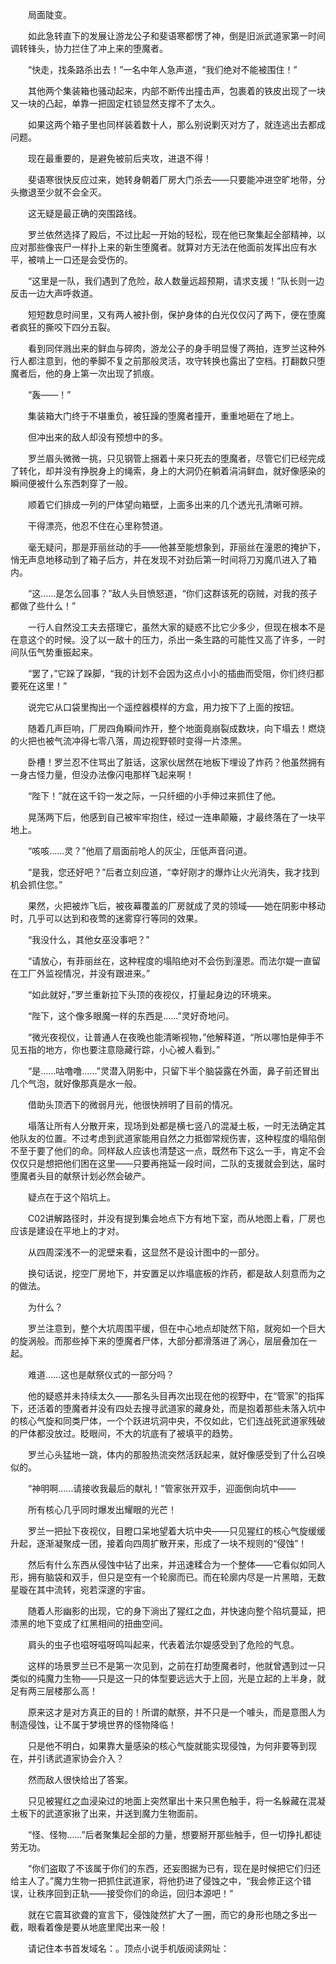 　　局面陡变。

　　如此急转直下的发展让游龙公子和斐语寒都愣了神，倒是旧派武道家第一时间调转锋头，协力拦住了冲上来的堕魔者。

　　“快走，找条路杀出去！”一名中年人急声道，“我们绝对不能被围住！”

　　其他两个集装箱也骚动起来，内部不断传出撞击声，包裹着的铁皮出现了一块又一块的凸起，单靠一把固定杠锁显然支撑不了太久。

　　如果这两个箱子里也同样装着数十人，那么别说剿灭对方了，就连逃出去都成问题。

　　现在最重要的，是避免被前后夹攻，进退不得！

　　斐语寒很快反应过来，她转身朝着厂房大门杀去——只要能冲进空旷地带，分头撤退至少就不会全灭。

　　这无疑是最正确的突围路线。

　　罗兰依然选择了殿后，不过比起一开始的轻松，现在他已聚集起全部精神，以应对那些像丧尸一样扑上来的新生堕魔者。就算对方无法在他面前发挥出应有水平，被啃上一口还是会受伤的。

　　“这里是一队，我们遇到了危险，敌人数量远超预期，请求支援！”队长则一边反击一边大声呼救道。

　　短短数息时间里，又有两人被扑倒，保护身体的白光仅仅闪了两下，便在堕魔者疯狂的撕咬下四分五裂。

　　看到同伴溅出来的鲜血与碎肉，游龙公子的身手明显慢了两拍，连罗兰这种外行人都注意到，他的拳脚不复之前那般灵活，攻守转换也露出了空档。打翻数只堕魔者后，他的身上第一次出现了抓痕。

　　“轰——！”

　　集装箱大门终于不堪重负，被狂躁的堕魔者撞开，重重地砸在了地上。

　　但冲出来的敌人却没有预想中的多。

　　罗兰眉头微微一挑，只见钢管上捆着十来只死去的堕魔者，尽管它们已经完成了转化，却并没有挣脱身上的绳索，身上的大洞仍在躺着涓涓鲜血，就好像感染的瞬间便被什么东西刺穿了一般。

　　顺着它们排成一列的尸体望向箱壁，上面多出来的几个透光孔清晰可辨。

　　干得漂亮，他忍不住在心里称赞道。

　　毫无疑问，那是菲丽丝动的手——他甚至能想象到，菲丽丝在潼恩的掩护下，悄无声息地移动到了箱子后方，并在发现不对劲后第一时间将刀刃魔爪进入了箱内。

　　“这……是怎么回事？”敌人头目愤怒道，“你们这群该死的窃贼，对我的孩子都做了些什么！”

　　一行人自然没工夫去搭理它，虽然大家的疑惑不比它少多少，但现在根本不是在意这个的时候。没了以一敌十的压力，杀出一条生路的可能性又高了许多，一时间队伍气势重振起来。

　　“罢了，”它跺了跺脚，“我的计划不会因为这点小小的插曲而受阻，你们终归都要死在这里！”

　　说完它从口袋里掏出一个遥控器模样的方盒，用力按下了上面的按钮。

　　随着几声巨响，厂房四角瞬间炸开，整个地面竟崩裂成数块，向下塌去！燃烧的火把也被气流冲得七零八落，周边视野顿时变得一片漆黑。

　　卧槽！罗兰忍不住骂出了脏话，这家伙居然在地板下埋设了炸药？他虽然拥有一身古怪力量，但没办法像闪电那样飞起来啊！

　　“陛下！”就在这千钧一发之际，一只纤细的小手伸过来抓住了他。

　　晃荡两下后，他感到自己被牢牢抱住，经过一连串颠簸，才最终落在了一块平地上。

　　“咳咳……灵？”他扇了扇面前呛人的灰尘，压低声音问道。

　　“是我，您还好吧？”后者立刻应道，“幸好刚才的爆炸让火光消失，我才找到机会抓住您。”

　　果然，火把被炸飞后，被夜幕覆盖的厂房就成了灵的领域——她在阴影中移动时，几乎可以达到和夜莺的迷雾穿行等同的效果。

　　“我没什么，其他女巫没事吧？”

　　“请放心，有菲丽丝在，这种程度的塌陷绝对不会伤到潼恩。而法尔媞一直留在工厂外监视情况，并没有跟进来。”

　　“如此就好，”罗兰重新拉下头顶的夜视仪，打量起身边的环境来。

　　“陛下，这个像多眼魔一样的东西是……”灵好奇地问。

　　“微光夜视仪，让普通人在夜晚也能清晰视物，”他解释道，“所以哪怕是伸手不见五指的地方，你也要注意隐藏行踪，小心被人看到。”

　　“是……咕噜噜……”灵潜入阴影中，只留下半个脑袋露在外面，鼻子前还冒出几个气泡，就好像那真是水一般。

　　借助头顶洒下的微弱月光，他很快辨明了目前的情况。

　　塌落让所有人分散开来，现场到处都是横七竖八的混凝土板，一时无法确定其他队友的位置。不过考虑到武道家能用自然之力抵御常规伤害，这种程度的塌陷倒不至于要了他们的命。同样敌人应该也清楚这一点，既然布下这么一手，肯定不会仅仅只是想把他们困在这里——只要再拖延一段时间，二队的支援就会到达，届时堕魔者头目的献祭计划必然会破产。

　　疑点在于这个陷坑上。

　　C02讲解路径时，并没有提到集会地点下方有地下室，而从地图上看，厂房也应该是建设在平地上的才对。

　　从四周深浅不一的泥壁来看，这显然不是设计图中的一部分。

　　换句话说，挖空厂房地下，并安置足以炸塌底板的炸药，都是敌人刻意而为之的做法。

　　为什么？

　　罗兰注意到，整个大坑周围平缓，但在中心地点却陡然下陷，就宛如一个巨大的旋涡般。而那些掉下来的堕魔者尸体，大部分都滑落进了涡心，层层叠加在一起。

　　难道……这也是献祭仪式的一部分吗？

　　他的疑惑并未持续太久——那名头目再次出现在他的视野中，在“管家”的指挥下，还活着的堕魔者并没有四处去搜寻武道家的藏身处，而是抱着那些未落入坑中的核心气旋和同类尸体，一个个跃进坑洞中央，不仅如此，它们连战死武道家残破的尸体都没放过。眨眼间，不大的坑底有了被填平的趋势。

　　罗兰心头猛地一跳，体内的那股热流突然活跃起来，就好像感受到了什么召唤似的。

　　“神明啊……请接收我最后的献礼！”管家张开双手，迎面倒向坑中——

　　所有核心几乎同时爆发出耀眼的光芒！

　　罗兰一把扯下夜视仪，目瞪口呆地望着大坑中央——只见猩红的核心气旋缓缓升起，逐渐凝聚成一团，接着向四周扩散开来，形成了一块不规则的“侵蚀”！

　　然后有什么东西从侵蚀中钻了出来，并迅速糅合为一个整体——它看似如同人形，拥有脑袋和双手，但只是空有一个轮廓而已。而在轮廓内尽是一片黑暗，无数星璇在其中流转，宛若深邃的宇宙。

　　随着人形幽影的出现，它的身下淌出了猩红之血，并快速向整个陷坑蔓延，把漆黑的地下变成了红黑相间的扭曲空间。

　　肩头的虫子也嗞呀嗞呀鸣叫起来，代表着法尔媞感受到了危险的气息。

　　这样的场景罗兰已不是第一次见到，之前在打劫堕魔者时，他就曾遇到过一只类似的纯魔力生物——只是这一只的体型要远远大于上回，光是立起的上半身，就足有两三层楼那么高！

　　原来这才是对方真正的目的！所谓的献祭，并不只是一个噱头，而是意图人为制造侵蚀，让不属于梦境世界的怪物降临！

　　只是他不明白，如果靠大量感染的核心气旋就能实现侵蚀，为何非要等到现在，并引诱武道家协会介入？

　　然而敌人很快给出了答案。

　　只见被猩红之血浸染过的地面上突然窜出十来只黑色触手，将一名躲藏在混凝土板下的武道家揪了出来，并送到魔力生物面前。

　　“怪、怪物……”后者聚集起全部的力量，想要掰开那些触手，但一切挣扎都徒劳无功。

　　“你们盗取了不该属于你们的东西，还妄图据为已有，现在是时候把它们归还给主人了。”魔力生物一把抓住武道家，将他扔进了侵蚀之中，“我会修正这个错误，让秩序回到正轨——接受你们的命运，回归本源吧！”

　　就在它震耳欲聋的宣言下，侵蚀陡然扩大了一圈，而它的身形也随之多出一截，眼看着像是要从地底里爬出来一般！

　　请记住本书首发域名：。顶点小说手机版阅读网址：
